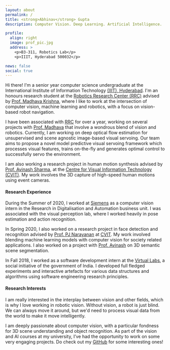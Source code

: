 ```yaml
---
layout: about
permalink: /
title: <strong>Abhinav</strong> Gupta
description: Computer Vision. Deep Learning. Artificial Intelligence.  

profile:
  align: right
  image: prof_pic.jpg
  address: >
    <p>B3-311, Robotics Lab</p>
    <p>IIIT, Hyderabad 500032</p>

news: false
social: true
---
```


Hi there! I'm a senior year computer science undergraduate at the International Institute of Information Technology [(IIIT), Hyderabad](https://www.iiit.ac.in/). I'm an honours research student at the [Robotics Research Center (RRC)](https://robotics.iiit.ac.in/) advised by [Prof. Madhava Krishna](https://scholar.google.com/citations?user=QDuPGHwAAAAJ&hl=en), where I like to work at the intersection of computer vision, machine learning and robotics, with a focus on vision-based robot navigation.  

I have been associated with [RRC]((https://robotics.iiit.ac.in/)) for over a year, working on several projects with [Prof. Madhava](https://scholar.google.com/citations?user=QDuPGHwAAAAJ&hl=en) that involve a wondrous blend of vision and robotics. Currently, I am working on deep optical flow estimation for unsupervised and scene agnostic image-based visual servoing. Our team aims to propose a novel model predictive visual servoing framework which processes visual features, trains on-the-fly and generates optimal control to successfully servo the environment.

I am also working a research project in human motion synthesis advised by [Prof. Avinash Sharma](https://scholar.google.com/citations?user=4ladtC0AAAAJ&hl=en), at the [Centre for Visual Information Technology (CVIT)](https://cvit.iiit.ac.in/). My work involves the 3D capture of high-speed human motions using event cameras.  

#### Research Experience
During the Summer of 2020, I worked at [Siemens](https://new.siemens.com/in/en.html) as a computer vision intern in the Research in Digitalisation and Automation business unit. I was associated with the visual perception lab, where I worked heavily in pose estimation and action recognition. 

In Spring 2020, I also worked on a research project in face detection and recognition advised by [Prof. PJ Narayanan](https://scholar.google.com/citations?user=3HKjt_IAAAAJ&hl=en) at [CVIT](https://cvit.iiit.ac.in/). My work involved blending machine learning models with computer vision for society related applications. I also worked on a project with [Prof. Avinash](https://scholar.google.com/citations?user=4ladtC0AAAAJ&hl=en) on 3D semantic scene segmentation. 

In Fall 2018, I worked as a software development intern at the [Virtual Labs](http://www.vlab.co.in/), a social initiative of the government of India. I developed full fledged experiments and interactive artefacts for various data structures and algorithms using software engineering research principles.

#### Research Interests
I am really interested in the interplay between vision and other fields, which is why I love working in robotic vision. Without vision, a robot is just blind. We can always move it around, but we'd need to process visual data from the world to make it move intelligently. 

I am deeply passionate about computer vision, with a particular fondness for 3D scene understanding and object recognition. As part of the vision and AI courses at my university, I’ve had the opportunity to work on some very engaging projects. Do check out my [GitHub](https://github.com/bonjovi1) for some interesting ones! 